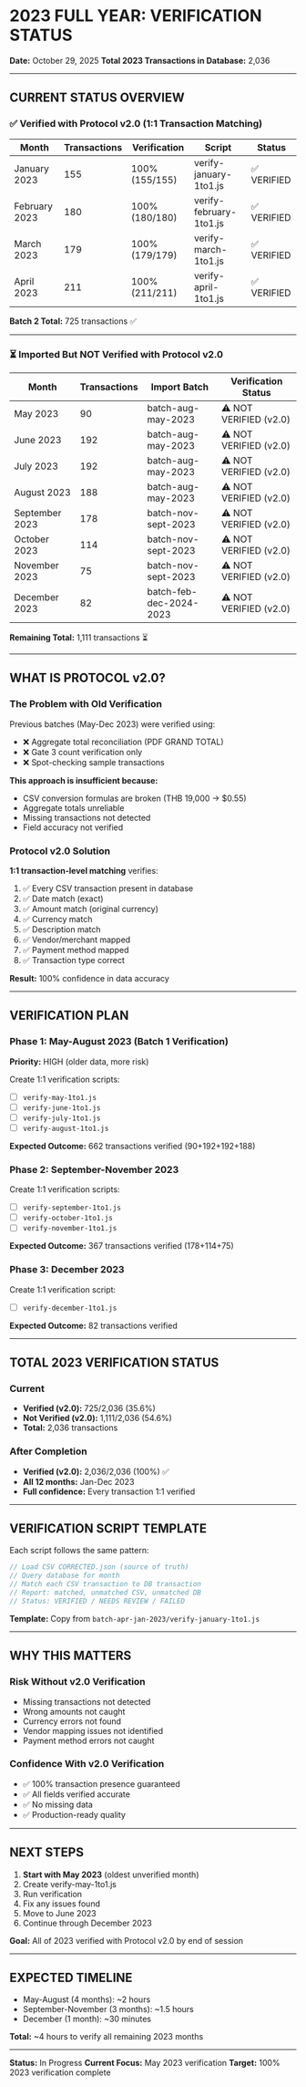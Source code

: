 # 2023 FULL YEAR: VERIFICATION STATUS

**Date:** October 29, 2025
**Total 2023 Transactions in Database:** 2,036

---

## CURRENT STATUS OVERVIEW

### ✅ Verified with Protocol v2.0 (1:1 Transaction Matching)
| Month | Transactions | Verification | Script | Status |
|-------|--------------|--------------|--------|--------|
| January 2023 | 155 | 100% (155/155) | verify-january-1to1.js | ✅ VERIFIED |
| February 2023 | 180 | 100% (180/180) | verify-february-1to1.js | ✅ VERIFIED |
| March 2023 | 179 | 100% (179/179) | verify-march-1to1.js | ✅ VERIFIED |
| April 2023 | 211 | 100% (211/211) | verify-april-1to1.js | ✅ VERIFIED |

**Batch 2 Total:** 725 transactions ✅

---

### ⏳ Imported But NOT Verified with Protocol v2.0
| Month | Transactions | Import Batch | Verification Status |
|-------|--------------|--------------|---------------------|
| May 2023 | 90 | batch-aug-may-2023 | ⚠️ NOT VERIFIED (v2.0) |
| June 2023 | 192 | batch-aug-may-2023 | ⚠️ NOT VERIFIED (v2.0) |
| July 2023 | 192 | batch-aug-may-2023 | ⚠️ NOT VERIFIED (v2.0) |
| August 2023 | 188 | batch-aug-may-2023 | ⚠️ NOT VERIFIED (v2.0) |
| September 2023 | 178 | batch-nov-sept-2023 | ⚠️ NOT VERIFIED (v2.0) |
| October 2023 | 114 | batch-nov-sept-2023 | ⚠️ NOT VERIFIED (v2.0) |
| November 2023 | 75 | batch-nov-sept-2023 | ⚠️ NOT VERIFIED (v2.0) |
| December 2023 | 82 | batch-feb-dec-2024-2023 | ⚠️ NOT VERIFIED (v2.0) |

**Remaining Total:** 1,111 transactions ⏳

---

## WHAT IS PROTOCOL v2.0?

### The Problem with Old Verification
Previous batches (May-Dec 2023) were verified using:
- ❌ Aggregate total reconciliation (PDF GRAND TOTAL)
- ❌ Gate 3 count verification only
- ❌ Spot-checking sample transactions

**This approach is insufficient because:**
- CSV conversion formulas are broken (THB 19,000 → $0.55)
- Aggregate totals unreliable
- Missing transactions not detected
- Field accuracy not verified

### Protocol v2.0 Solution
**1:1 transaction-level matching** verifies:
1. ✅ Every CSV transaction present in database
2. ✅ Date match (exact)
3. ✅ Amount match (original currency)
4. ✅ Currency match
5. ✅ Description match
6. ✅ Vendor/merchant mapped
7. ✅ Payment method mapped
8. ✅ Transaction type correct

**Result:** 100% confidence in data accuracy

---

## VERIFICATION PLAN

### Phase 1: May-August 2023 (Batch 1 Verification)
**Priority:** HIGH (older data, more risk)

Create 1:1 verification scripts:
- [ ] `verify-may-1to1.js`
- [ ] `verify-june-1to1.js`
- [ ] `verify-july-1to1.js`
- [ ] `verify-august-1to1.js`

**Expected Outcome:** 662 transactions verified (90+192+192+188)

### Phase 2: September-November 2023
Create 1:1 verification scripts:
- [ ] `verify-september-1to1.js`
- [ ] `verify-october-1to1.js`
- [ ] `verify-november-1to1.js`

**Expected Outcome:** 367 transactions verified (178+114+75)

### Phase 3: December 2023
Create 1:1 verification script:
- [ ] `verify-december-1to1.js`

**Expected Outcome:** 82 transactions verified

---

## TOTAL 2023 VERIFICATION STATUS

### Current
- **Verified (v2.0):** 725/2,036 (35.6%)
- **Not Verified (v2.0):** 1,111/2,036 (54.6%)
- **Total:** 2,036 transactions

### After Completion
- **Verified (v2.0):** 2,036/2,036 (100%) ✅
- **All 12 months:** Jan-Dec 2023
- **Full confidence:** Every transaction 1:1 verified

---

## VERIFICATION SCRIPT TEMPLATE

Each script follows the same pattern:
```javascript
// Load CSV CORRECTED.json (source of truth)
// Query database for month
// Match each CSV transaction to DB transaction
// Report: matched, unmatched CSV, unmatched DB
// Status: VERIFIED / NEEDS REVIEW / FAILED
```

**Template:** Copy from `batch-apr-jan-2023/verify-january-1to1.js`

---

## WHY THIS MATTERS

### Risk Without v2.0 Verification
- Missing transactions not detected
- Wrong amounts not caught
- Currency errors not found
- Vendor mapping issues not identified
- Payment method errors not caught

### Confidence With v2.0 Verification
- ✅ 100% transaction presence guaranteed
- ✅ All fields verified accurate
- ✅ No missing data
- ✅ Production-ready quality

---

## NEXT STEPS

1. **Start with May 2023** (oldest unverified month)
2. Create verify-may-1to1.js
3. Run verification
4. Fix any issues found
5. Move to June 2023
6. Continue through December 2023

**Goal:** All of 2023 verified with Protocol v2.0 by end of session

---

## EXPECTED TIMELINE

- May-August (4 months): ~2 hours
- September-November (3 months): ~1.5 hours
- December (1 month): ~30 minutes

**Total:** ~4 hours to verify all remaining 2023 months

---

**Status:** In Progress
**Current Focus:** May 2023 verification
**Target:** 100% 2023 verification complete

